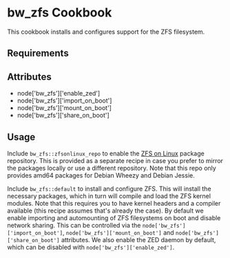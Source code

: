 bw_zfs Cookbook
====================
This cookbook installs and configures support for the ZFS filesystem.

Requirements
------------

Attributes
----------
* node['bw_zfs']['enable_zed']
* node['bw_zfs']['import_on_boot']
* node['bw_zfs']['mount_on_boot']
* node['bw_zfs']['share_on_boot']

Usage
-----
Include `bw_zfs::zfsonlinux_repo` to enable the
[ZFS on Linux](http://zfsonlinux.org/debian.html) package repository. This is
provided as a separate recipe in case you prefer to mirror the packages locally
or use a different repository. Note that this repo only provides amd64 packages
for Debian Wheezy and Debian Jessie.

Include `bw_zfs::default` to install and configure ZFS. This will install the 
necessary packages, which in turn will compile and load the ZFS kernel modules.
Note that this requires you to have kernel headers and a compiler available 
(this recipe assumes that's already the case). By default we enable importing 
and automounting of ZFS filesystems on boot and disable network sharing. 
This can be controlled via the `node['bw_zfs']['import_on_boot']`, 
`node['bw_zfs']['mount_on_boot']` and `node['bw_zfs']['share_on_boot']`
attributes. We also enable the ZED daemon by default, which can be disabled 
with `node['bw_zfs']['enable_zed']`.

